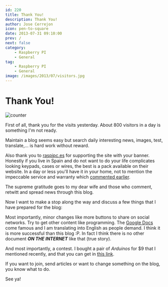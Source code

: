 ```yaml
---
id: 220
title: Thank You!
description: Thank You!
author: Jose Cerrejon
icon: pen-to-square
date: 2013-07-31 09:10:00
prev: /
next: false
category:
    - Raspberry PI
    - General
tag:
    - Raspberry PI
    - General
image: /images/2013/07/visitors.jpg
---
```


# Thank You!

![counter](/images/2013/07/visitors.jpg)

First of all, thank you for the visits yesterday. About 800 visitors in a day is something I'm not ready.

Maintain a blog seems easy but search daily interesting news, images, test, translate,... is hard work without reward.

Also thank you to [raspipc.es](https://raspipc.es/) for supporting the site with your banner. Honestly if you live in Spain and do not want to do your life complicates looking keypads, cases or wires, the best is a pack available on their website. In a day or less you'll have it in your home, not to mention the impeccable service and warranty which [commented earlier](/post.php?id=172).

The supreme gratitude goes to my dear wife and those who comment, retwitt and spread news through this blog.

Now I want to make a stop along the way and discuss a few things that I have prepared for the blog:

Most importantly, minor changes like more buttons to share on social networks. Try to get other content like programming. The [Google Docs](https://goo.gl/Iwhbq) come famous and I am translating into English as people demand. I think it is more successful than this blog :P. In fact I think there is no other document **_ON THE INTERNET_** like that (true story).

And most importantly, a contest. I bought a pair of _Arduinos_ for $9 that I mentioned recently, and that you can get in [this link](https://igg.me/at/9duino/x/4152104).

If you want to join, send articles or want to change something on the blog, you know what to do.

See ya!
